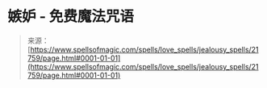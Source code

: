 <!--yml

category: 未分类

date: 2024-06-12 19:05:33

-->

# 嫉妒 - 免费魔法咒语

> 来源：[https://www.spellsofmagic.com/spells/love_spells/jealousy_spells/21759/page.html#0001-01-01](https://www.spellsofmagic.com/spells/love_spells/jealousy_spells/21759/page.html#0001-01-01)
